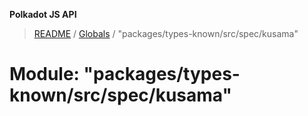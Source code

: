 **Polkadot JS API**

> [README](../README.md) / [Globals](../globals.md) / "packages/types-known/src/spec/kusama"

# Module: "packages/types-known/src/spec/kusama"
